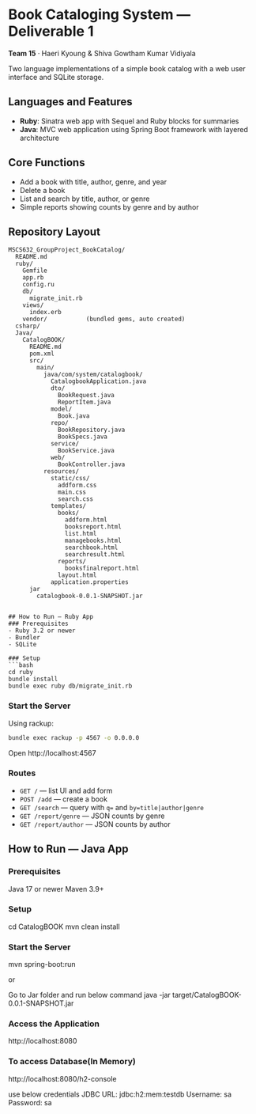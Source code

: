 # Book Cataloging System — Deliverable 1

**Team 15** · Haeri Kyoung & Shiva Gowtham Kumar Vidiyala

Two language implementations of a simple book catalog with a web user interface and SQLite storage.

## Languages and Features
- **Ruby**: Sinatra web app with Sequel and Ruby blocks for summaries
- **Java**: MVC web application using Spring Boot framework with layered architecture

## Core Functions
- Add a book with title, author, genre, and year  
- Delete a book
- List and search by title, author, or genre  
- Simple reports showing counts by genre and by author

## Repository Layout
```plaintext
MSCS632_GroupProject_BookCatalog/
  README.md
  ruby/
    Gemfile
    app.rb
    config.ru
    db/
      migrate_init.rb
    views/
      index.erb
    vendor/           (bundled gems, auto created)
  csharp/             
  Java/
    CatalogBOOK/
      README.md
      pom.xml
      src/
        main/
          java/com/system/catalogbook/
            CatalogbookApplication.java
            dto/
              BookRequest.java
              ReportItem.java
            model/
              Book.java
            repo/
              BookRepository.java
              BookSpecs.java
            service/
              BookService.java
            web/
              BookController.java
          resources/
            static/css/
              addform.css
              main.css
              search.css
            templates/
              books/
                addform.html
                booksreport.html
                list.html
                managebooks.html
                searchbook.html
                searchresult.html
              reports/
                booksfinalreport.html
              layout.html
            application.properties
      jar
        catalogbook-0.0.1-SNAPSHOT.jar
        
        
## How to Run — Ruby App
### Prerequisites
- Ruby 3.2 or newer  
- Bundler  
- SQLite

### Setup
```bash
cd ruby
bundle install
bundle exec ruby db/migrate_init.rb
```

### Start the Server
Using rackup:
```bash
bundle exec rackup -p 4567 -o 0.0.0.0
```

Open http://localhost:4567


### Routes
- `GET /` — list UI and add form  
- `POST /add` — create a book  
- `GET /search` — query with `q=` and `by=title|author|genre`  
- `GET /report/genre` — JSON counts by genre  
- `GET /report/author` — JSON counts by author


## How to Run — Java App
### Prerequisites
Java 17 or newer
Maven 3.9+

### Setup
cd CatalogBOOK
mvn clean install

### Start the Server
mvn spring-boot:run

or 

Go to Jar folder and run below command
java -jar target/CatalogBOOK-0.0.1-SNAPSHOT.jar


### Access the Application
http://localhost:8080

### To access Database(In Memory)
http://localhost:8080/h2-console

use below credentials
JDBC URL: jdbc:h2:mem:testdb
Username: sa
Password: sa
